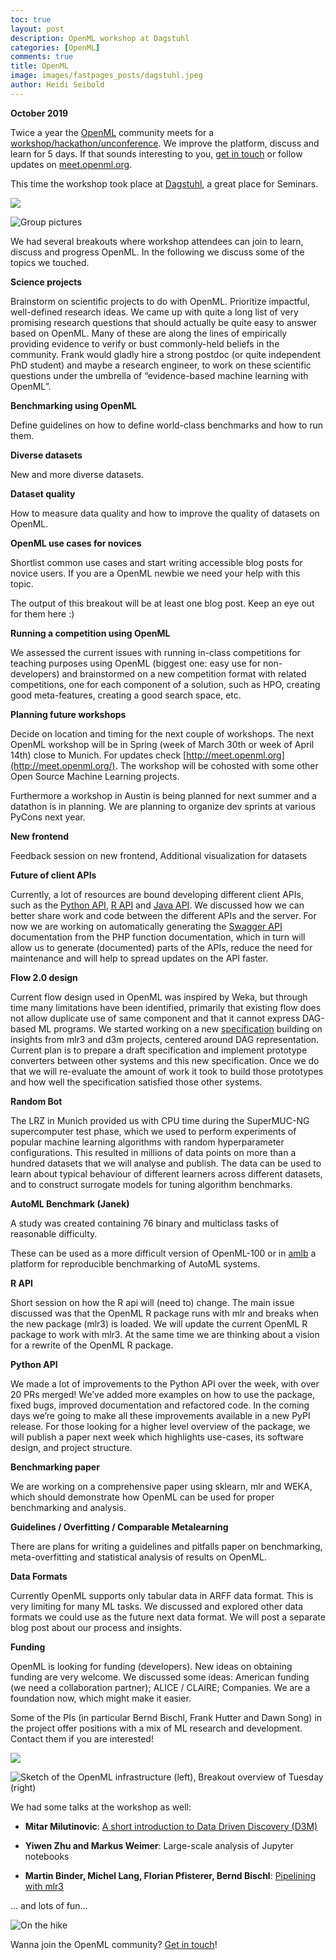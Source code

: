 ```yaml
---
toc: true
layout: post
description: OpenML workshop at Dagstuhl
categories: [OpenML]
comments: true
title: OpenML
image: images/fastpages_posts/dagstuhl.jpeg
author: Heidi Seibold
---
```


**October 2019**

Twice a year the [OpenML](https://www.openml.org/) community meets for a [workshop/hackathon/unconference](http://meet.openml.org/). We improve the platform, discuss and learn for 5 days. If that sounds interesting to you, [get in touch](https://www.openml.org/contact) or follow updates on [meet.openml.org](http://meet.openml.org/).

This time the workshop took place at [Dagstuhl](https://www.dagstuhl.de/19423), a great place for Seminars.

![](https://cdn-images-1.medium.com/max/10944/1*eKnX3C1VLe5xx7qj0IyBtg.jpeg)

![Group pictures](https://cdn-images-1.medium.com/max/10944/1*7ePW9vZ5IU1r40kR9aWHsA.jpeg)

We had several breakouts where workshop attendees can join to learn, discuss and progress OpenML. In the following we discuss some of the topics we touched.

**Science projects**

Brainstorm on scientific projects to do with OpenML. Prioritize impactful, well-defined research ideas.
We came up with quite a long list of very promising research questions that should actually be quite easy to answer based on OpenML. Many of these are along the lines of empirically providing evidence to verify or bust commonly-held beliefs in the community. Frank would gladly hire a strong postdoc (or quite independent PhD student) and maybe a research engineer, to work on these scientific questions under the umbrella of “evidence-based machine learning with OpenML”.

**Benchmarking using OpenML**

Define guidelines on how to define world-class benchmarks and how to run them.

**Diverse datasets**

New and more diverse datasets.

**Dataset quality**

How to measure data quality and how to improve the quality of datasets on OpenML.

**OpenML use cases for novices**

Shortlist common use cases and start writing accessible blog posts for novice users. If you are a OpenML newbie we need your help with this topic.

The output of this breakout will be at least one blog post. Keep an eye out for them here :)

**Running a competition using OpenML**

We assessed the current issues with running in-class competitions for teaching purposes using OpenML (biggest one: easy use for non-developers) and brainstormed on a new competition format with related competitions, one for each component of a solution, such as HPO, creating good meta-features, creating a good search space, etc.

**Planning future workshops**

Decide on location and timing for the next couple of workshops. The next OpenML workshop will be in Spring (week of March 30th or week of April 14th) close to Munich. For updates check [http://meet.openml.org](http://meet.openml.org/). The workshop will be cohosted with some other Open Source Machine Learning projects.

Furthermore a workshop in Austin is being planned for next summer and a datathon is in planning. We are planning to organize dev sprints at various PyCons next year.

**New frontend**

Feedback session on new frontend, Additional visualization for datasets

**Future of client APIs**

Currently, a lot of resources are bound developing different client APIs, such as the [Python API](https://openml.github.io/openml-python/master/), [R API](https://github.com/openml/openml-r) and [Java API](https://github.com/openml/openml-java). We discussed how we can better share work and code between the different APIs and the server. For now we are working on automatically generating the [Swagger API](https://www.openml.org/api_docs#!/data/get_data_id) documentation from the PHP function documentation, which in turn will allow us to generate (documented) parts of the APIs, reduce the need for maintenance and will help to spread updates on the API faster.

**Flow 2.0 design**

Current flow design used in OpenML was inspired by Weka, but through time many limitations have been identified, primarily that existing flow does not allow duplicate use of same component and that it cannot express DAG-based ML programs. We started working on a new [specification](https://github.com/openml/flow2) building on insights from mlr3 and d3m projects, centered around DAG representation. Current plan is to prepare a draft specification and implement prototype converters between other systems and this new specification. Once we do that we will re-evaluate the amount of work it took to build those prototypes and how well the specification satisfied those other systems.

**Random Bot**

The LRZ in Munich provided us with CPU time during the SuperMUC-NG supercomputer test phase, which we used to perform experiments of popular machine learning algorithms with random hyperparameter configurations. This resulted in millions of data points on more than a hundred datasets that we will analyse and publish. The data can be used to learn about typical behaviour of different learners across different datasets, and to construct surrogate models for tuning algorithm benchmarks.

**AutoML Benchmark (Janek)**

A study was created containing 76 binary and multiclass tasks of reasonable difficulty.

These can be used as a more difficult version of OpenML-100 or in [amlb](https://github.com/openml/automlbenchmark) a platform for reproducible benchmarking of AutoML systems.

**R API**

Short session on how the R api will (need to) change. The main issue discussed was that the OpenML R package runs with mlr and breaks when the new package (mlr3) is loaded. We will update the current OpenML R package to work with mlr3. At the same time we are thinking about a vision for a rewrite of the OpenML R package.

**Python API**

We made a lot of improvements to the Python API over the week, with over 20 PRs merged! We’ve added more examples on how to use the package, fixed bugs, improved documentation and refactored code. In the coming days we’re going to make all these improvements available in a new PyPI release. For those looking for a higher level overview of the package, we will publish a paper next week which highlights use-cases, its software design, and project structure.

**Benchmarking paper**

We are working on a comprehensive paper using sklearn, mlr and WEKA, which should demonstrate how OpenML can be used for proper benchmarking and analysis.

**Guidelines / Overfitting / Comparable Metalearning**

There are plans for writing a guidelines and pitfalls paper on benchmarking, meta-overfitting and statistical analysis of results on OpenML.

**Data Formats**

Currently OpenML supports only tabular data in ARFF data format. This is very limiting for many ML tasks. We discussed and explored other data formats we could use as the future next data format. We will post a separate blog post about our process and insights.

**Funding**

OpenML is looking for funding (developers). New ideas on obtaining funding are very welcome. We discussed some ideas: American funding (we need a collaboration partner); ALICE / CLAIRE; Companies. We are a foundation now, which might make it easier.

Some of the PIs (in particular Bernd Bischl, Frank Hutter and Dawn Song) in the project offer positions with a mix of ML research and development. Contact them if you are interested!

![](https://cdn-images-1.medium.com/max/1786/1*xoWqGuds3vKIbfDIVlURbA.jpeg)

![Sketch of the OpenML infrastructure (left), Breakout overview of Tuesday (right)](https://cdn-images-1.medium.com/max/8536/1*zhu6XhdnubALaaCsVYA_Kg.jpeg)

We had some talks at the workshop as well:

- **Mitar Milutinovic**: [A short introduction to Data Driven Discovery (D3M)](https://mitar.gitlab.io/d3m-short-introduction-slides/#/)

- **Yiwen Zhu and Markus Weimer**: Large-scale analysis of Jupyter notebooks

- **Martin Binder, Michel Lang, Florian Pfisterer, Bernd Bischl**: [Pipelining with mlr3](https://github.com/mlr-org/mlr-outreach/blob/master/2019_dagstuhl/mlr3pipelines.pdf)

… and lots of fun…

![On the hike](https://cdn-images-1.medium.com/max/6048/1*50jB3NV1dg00lZXtU4wZVg.jpeg)

Wanna join the OpenML community? [Get in touch](https://www.openml.org/contact)!
